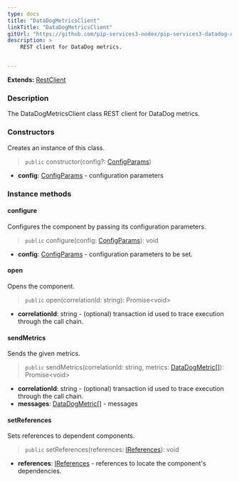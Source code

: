 ```yaml
---
type: docs
title: "DataDogMetricsClient"
linkTitle: "DataDogMetricsClient"
gitUrl: "https://github.com/pip-services3-nodex/pip-services3-datadog-nodex"
description: >
    REST client for DataDog metrics.


---
```


**Extends:** [RestClient](../../../rpc/services/rest_client)

### Description

The DataDogMetricsClient class REST client for DataDog metrics.



### Constructors
Creates an instance of this class.

> `public` constructor(config?: [ConfigParams](../../../commons/config/config_params))

- **config**: [ConfigParams](../../../commons/config/config_params) - configuration parameters


### Instance methods

#### configure
Configures the component by passing its configuration parameters.

> `public` configure(config: [ConfigParams](../../../commons/config/config_params)): void

- **config**: [ConfigParams](../../../commons/config/config_params) - configuration parameters to be set.

#### open
Opens the component.

> `public` open(correlationId: string): Promise\<void\>

- **correlationId**: string - (optional) transaction id used to trace execution through the call chain.

#### sendMetrics
Sends the given metrics.

> `public` sendMetrics(correlationId: string, metrics: [DataDogMetric[]](../datadog_metric)): Promise\<void\>

- **correlationId**: string - (optional) transaction id used to trace execution through the call chain.
- **messages**: [DataDogMetric[]](../datadog_metric) - messages

#### setReferences
Sets references to dependent components.

> `public` setReferences(references: [IReferences](../../../commons/refer/ireferences)): void

- **references**: [IReferences](../../../commons/refer/ireferences) - references to locate the component's dependencies.
